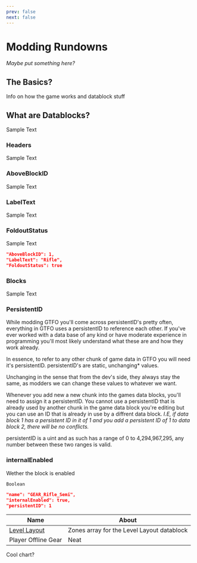 ```yaml
---
prev: false
next: false
---
```


# Modding Rundowns
_Maybe put something here?_

## The Basics?
Info on how the game works and datablock stuff

## What are Datablocks?
Sample Text

### Headers
Sample Text

<block>

### AboveBlockID

Sample Text

### LabelText

Sample Text

### FoldoutStatus

Sample Text

</block>

```json
"AboveBlockID": 1,
"LabelText": "Rifle",
"FoldoutStatus": true
```

### Blocks
Sample Text

<block>

### PersistentID
While modding GTFO you'll come across persistentID's pretty often, everything in GTFO uses a persistentID to reference each other. If you've ever worked with a data base of any kind or have moderate experience in programming you'll most likely understand what these are and how they work already. 

In essence, to refer to any other chunk of game data in GTFO you will need it's persistentID. persistentID's are static, unchanging* values.

Unchanging in the sense that from the dev's side, they always stay the same, as modders we can change these values to whatever we want. 

Whenever you add new a new chunk into the games data blocks, you'll need to assign it a persistentID. You cannot use a persistentID that is already used by another chunk in the game data block you're editing but you can use an ID that is already in use by a diffrent data block. 
*I.E, if data block 1 has a persistent ID in it of 1 and you add a persistent ID of 1 to data block 2, there will be no conflicts.*

persistentID is a uint and as such has a range of 0 to 4,294,967,295, any number between these two ranges is valid.

### internalEnabled
Wether the block is enabled

`Boolean`

</block>

```json
"name": "GEAR_Rifle_Semi",
"internalEnabled": true,
"persistentID": 1
```

| Name | About |
| - | - |
| [Level Layout](level-layout) | Zones array for the Level Layout datablock |
| Player Offline Gear | Neat |
Cool chart?